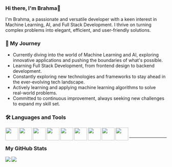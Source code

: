 ### Hi there, I'm Brahma👋


I'm Brahma, a passionate and versatile developer with a keen interest in Machine Learning, AI, and Full Stack Development. I thrive on turning complex problems into elegant, efficient, and user-friendly solutions.

### 💼 My Journey

-  Currently diving into the world of Machine Learning and AI, exploring innovative applications and pushing the boundaries of what's possible.
-  Learning Full Stack Development, from frontend design to backend development.
-  Constantly exploring new technologies and frameworks to stay ahead in the ever-evolving tech landscape.
-  Actively learning and applying machine learning algorithms to solve real-world problems.
-  Committed to continuous improvement, always seeking new challenges to expand my skill set.

### 🛠️ Languages and Tools

<img align="left" width=40px src="https://cdn.jsdelivr.net/gh/devicons/devicon/icons/vscode/vscode-original.svg" />
<img align="left" width=40px src="https://cdn.jsdelivr.net/gh/devicons/devicon/icons/python/python-original.svg" />
<img align="left" width=40px src="https://cdn.jsdelivr.net/gh/devicons/devicon/icons/numpy/numpy-original.svg" />
<img align="left" width=40px src="https://cdn.jsdelivr.net/gh/devicons/devicon/icons/jupyter/jupyter-original-wordmark.svg" />
<img align="left" width=40px src="https://cdn.jsdelivr.net/gh/devicons/devicon/icons/pandas/pandas-original.svg" />
<img align="left" width=40px src="https://cdn.jsdelivr.net/gh/devicons/devicon/icons/mysql/mysql-original.svg" />
<img align="left" width=40px src="https://cdn.jsdelivr.net/gh/devicons/devicon/icons/html5/html5-original.svg" />
<img align="left" width=40px src="https://cdn.jsdelivr.net/gh/devicons/devicon/icons/css3/css3-original.svg" />
<img align="left" width=40px src="https://cdn.jsdelivr.net/gh/devicons/devicon/icons/linux/linux-original.svg" />
<br>
<hr>
 
### My GitHub Stats

<img align="left" src="https://github-readme-stats.vercel.app/api?username=BrahmaBorude&show_icons=true&theme=transparent"/>
<img src="https://github-readme-stats.vercel.app/api/top-langs/?username=BrahmaBorude&size_weight=0.5&count_weight=0.5"/>
